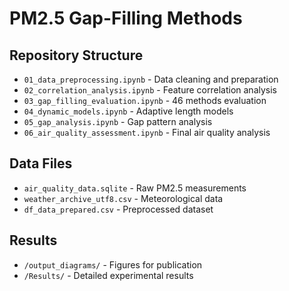 # PM2.5 Gap-Filling Methods

## Repository Structure
- `01_data_preprocessing.ipynb` - Data cleaning and preparation
- `02_correlation_analysis.ipynb` - Feature correlation analysis  
- `03_gap_filling_evaluation.ipynb` - 46 methods evaluation
- `04_dynamic_models.ipynb` - Adaptive length models
- `05_gap_analysis.ipynb` - Gap pattern analysis
- `06_air_quality_assessment.ipynb` - Final air quality analysis

## Data Files
- `air_quality_data.sqlite` - Raw PM2.5 measurements
- `weather_archive_utf8.csv` - Meteorological data
- `df_data_prepared.csv` - Preprocessed dataset

## Results
- `/output_diagrams/` - Figures for publication
- `/Results/` - Detailed experimental results